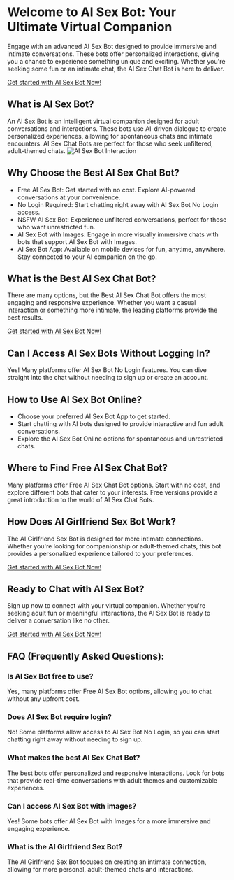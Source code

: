 <h1>Welcome to AI Sex Bot: Your Ultimate Virtual Companion</h1>

Engage with an advanced AI Sex Bot designed to provide immersive and intimate conversations. These bots offer personalized interactions, giving you a chance to experience something unique and exciting. Whether you're seeking some fun or an intimate chat, the AI Sex Chat Bot is here to deliver.

<a href="https://golove.ai/?ref=gh-golove-ai">Get started with AI Sex Bot Now!</a>

<h2>What is AI Sex Bot?</h2>
An AI Sex Bot is an intelligent virtual companion designed for adult conversations and interactions. These bots use AI-driven dialogue to create personalized experiences, allowing for spontaneous chats and intimate encounters. AI Sex Chat Bots are perfect for those who seek unfiltered, adult-themed chats.

<img src="https://cloth-off.ai/wp-content/uploads/2025/02/photo_2025-02-04_19-39-21.jpg" alt="AI Sex Bot Interaction">

<h2>Why Choose the Best AI Sex Chat Bot?</h2>

<ul>
    <li>Free AI Sex Bot: Get started with no cost. Explore AI-powered conversations at your convenience.</li>
    <li>No Login Required: Start chatting right away with AI Sex Bot No Login access.</li>
    <li>NSFW AI Sex Bot: Experience unfiltered conversations, perfect for those who want unrestricted fun.</li>
    <li>AI Sex Bot with Images: Engage in more visually immersive chats with bots that support AI Sex Bot with Images.</li>
    <li>AI Sex Bot App: Available on mobile devices for fun, anytime, anywhere. Stay connected to your AI companion on the go.</li>
</ul>

<h2>What is the Best AI Sex Chat Bot?</h2>

There are many options, but the Best AI Sex Chat Bot offers the most engaging and responsive experience. Whether you want a casual interaction or something more intimate, the leading platforms provide the best results.

<a href="https://golove.ai/?ref=gh-golove-ai">Get started with AI Sex Bot Now!</a>

<h2>Can I Access AI Sex Bots Without Logging In?</h2>

Yes! Many platforms offer AI Sex Bot No Login features. You can dive straight into the chat without needing to sign up or create an account.

<h2>How to Use AI Sex Bot Online?</h2>

<ul>
    <li>Choose your preferred AI Sex Bot App to get started.</li>
    <li>Start chatting with AI bots designed to provide interactive and fun adult conversations.</li>
    <li>Explore the AI Sex Bot Online options for spontaneous and unrestricted chats.</li>
</ul>

<h2>Where to Find Free AI Sex Chat Bot?</h2>

Many platforms offer Free AI Sex Chat Bot options. Start with no cost, and explore different bots that cater to your interests. Free versions provide a great introduction to the world of AI Sex Chat Bots.

<h2>How Does AI Girlfriend Sex Bot Work?</h2>

The AI Girlfriend Sex Bot is designed for more intimate connections. Whether you're looking for companionship or adult-themed chats, this bot provides a personalized experience tailored to your preferences.

<a href="https://golove.ai/?ref=gh-golove-ai">Get started with AI Sex Bot Now!</a>

<h2>Ready to Chat with AI Sex Bot?</h2>

Sign up now to connect with your virtual companion. Whether you're seeking adult fun or meaningful interactions, the AI Sex Bot is ready to deliver a conversation like no other.

<a href="https://golove.ai/?ref=gh-golove-ai">Get started with AI Sex Bot Now!</a>

<h2>FAQ (Frequently Asked Questions):</h2>

<h3>Is AI Sex Bot free to use?</h3>
<p>Yes, many platforms offer Free AI Sex Bot options, allowing you to chat without any upfront cost.</p>

<h3>Does AI Sex Bot require login?</h3>
<p>No! Some platforms allow access to AI Sex Bot No Login, so you can start chatting right away without needing to sign up.</p>

<h3>What makes the best AI Sex Chat Bot?</h3>
<p>The best bots offer personalized and responsive interactions. Look for bots that provide real-time conversations with adult themes and customizable experiences.</p>

<h3>Can I access AI Sex Bot with images?</h3>
<p>Yes! Some bots offer AI Sex Bot with Images for a more immersive and engaging experience.</p>

<h3>What is the AI Girlfriend Sex Bot?</h3>
<p>The AI Girlfriend Sex Bot focuses on creating an intimate connection, allowing for more personal, adult-themed chats and interactions.</p>



